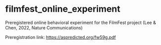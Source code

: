 # filmfest_online_experiment
Preregistered online behavioral experiment for the FilmFest project (Lee &amp; Chen, 2022, Nature Communications)

Preregistration link: https://aspredicted.org/fw59g.pdf
